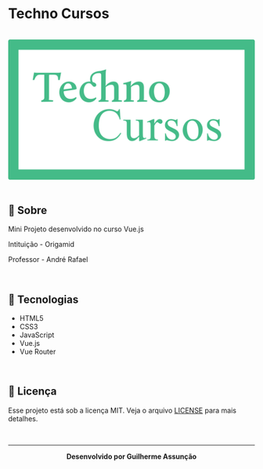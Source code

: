 # Techno Cursos

<br>

<div align="center">
  <img src="public/techno-cursos-github.svg" alt="Techno Cursos">
</div>

<br>

## :bookmark_tabs: Sobre

Mini Projeto desenvolvido no curso Vue.js

Intituição - Origamid

Professor - André Rafael

<br>

## :rocket: Tecnologias

- HTML5
- CSS3
- JavaScript
- Vue.js
- Vue Router


<br>

## :green_book: Licença 

Esse projeto está sob a licença MIT. Veja o arquivo [LICENSE](LICENSE) para mais detalhes.

<br>

---

<div align="center">
    <b>Desenvolvido por Guilherme Assunção</b>
</div>
